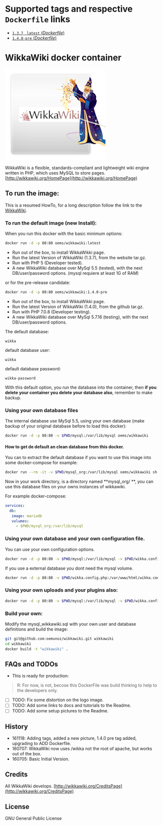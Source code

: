 # Supported tags and respective `Dockerfile` links

-	[`1.3.7` , `latest` (*Dockerfile*)](https://github.com/oemunoz/wikkawiki/blob/master/Dockerfile)
-	[`1.4.0-pre` (*Dockerfile*)](https://github.com/oemunoz/wikkawiki/blob/1.4.0-pre/Dockerfile)

# WikkaWiki docker container
![WikkaWiki.](https://github.com/oemunoz/wikkawiki/raw/master/images/wikkawikiWizzard.png)

WikkaWiki is a flexible, standards-compliant and lightweight wiki engine written in PHP, which uses MySQL to store pages.
[http://wikkawiki.org/HomePage](http://wikkawiki.org/HomePage)

## To run the image:

This is a resumed HowTo, for a long description follow the link to the [WikkaWiki](http://wikkawiki.org/Wikka-Docker).

### To run the default image (new Install):
When you run this docker with the basic minimum options:

```bash
docker run -d -p 80:80 oems/wikkawiki:latest
```

- Run out of the box, to install WikkaWikki page.
- Run the latest Version of WikkaWiki (1.3.7), from the website tar.gz.
- Run with PHP 5 (Developer tested).
- A new WikkaWiki database over MySql 5.5 (tested), with the next DB/user/password options. (mysql requiere at least 1G of RAM)


or for the pre-release candidate:

```bash
docker run -d -p 80:80 oems/wikkawiki:1.4.0-pre
```

- Run out of the box, to install WikkaWikki page.
- Run the latest Version of WikkaWiki (1.4.0), from the github tar.gz.
- Run with PHP 7.0.8 (Developer testing).
- A new WikkaWiki database over MySql 5.7.16 (testing), with the next DB/user/password options.

The default database:
```text
wikka
```

default database user:

```text
wikka
```

default database password:

```text
wikka-password
```

With this default option, you run the database into the container, then **if you delete your container you delete your database also**, remember to make backup.

### Using your own database files

The internal database use MySql 5.5, using your own database (make backup of your original database before to load this docker):

```bash
docker run -d -p 80:80 -v $PWD/mysql:/var/lib/mysql oems/wikkawiki
```

#### How to get de default an clean database from this docker.

You can to extract the default database if you want to use this image into some docker-compose for example:

```bash
docker run --rm -it -v $PWD/mysql_org:/var/lib/mysql oems/wikkawiki sh -c "tar -xvf /mysql_basic.tar"
```

Now in your work directory, is a directory named **mysql_org/ **, you can use this database files on your owns instances of wikkawiki.

For example docker-compose:

```yaml
services:
  db:
   image: mariadb
   volumes:
     - $PWD/mysql_org:/var/lib/mysql
```

### Using your own database and your own configuration file.

You can use your own configuration options.

```bash
docker run -d -p 80:80 -v $PWD/mysql:/var/lib/mysql -v $PWD/wikka.config.php:/var/www/html/wikka/wikka.config.php oems/wikkawiki
```

If you use a external database you dont need the mysql volume.

```bash
docker run -d -p 80:80 -v $PWD/wikka.config.php:/var/www/html/wikka.config.php oems/wikkawiki
```

### Using your own uploads and your plugins also:

```bash
docker run -d -p 80:80 -v $PWD/mysql:/var/lib/mysql -v $PWD/wikka.config.php:/var/www/html/wikka/wikka.config.php -v $PWD/uploads:/var/www/html/wikka/uploads -v $PWD/plugins:/var/www/html/wikka/plugins oems/wikkawiki
```

### Build your own:

Modify the mysql_wikkawiki.sql with your own user and database definitions and build the image:

```bash
git git@github.com:oemunoz/wikkawiki.git wikkawiki
cd wikkawiki
docker build -t "wikkawiki" .
```

## FAQs and TODOs

- This is ready for production:

> R: For now, is not, becose this DockerFile was build thinking to help to the developers only.

- [ ] TODO: Fix some distortion on the logo image.
- [ ] TODO: Add some links to docs and tutorials to the Readme.
- [ ] TODO: Add some setup pictures to the Readme.

## History

- 161118: Adding tags, added a new picture, 1.4.0 pre tag added, upgrading to ADD Dockerfile.
- 160707: WikkaWiki now uses /wikka not the root of apache, but works out of the box.
- 160705: Basic Initial Version.

## Credits

All WikkaWiki develops.
[http://wikkawiki.org/CreditsPage](http://wikkawiki.org/CreditsPage)

## License

GNU General Public License
